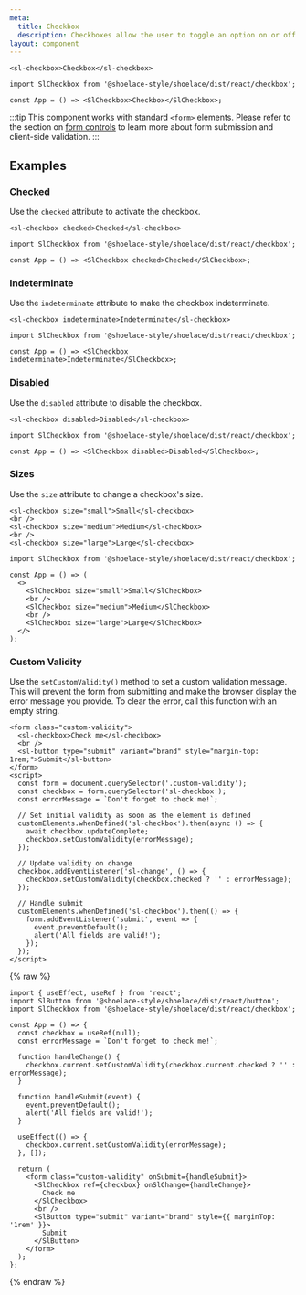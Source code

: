 ```yaml
---
meta:
  title: Checkbox
  description: Checkboxes allow the user to toggle an option on or off.
layout: component
---
```


```html:preview
<sl-checkbox>Checkbox</sl-checkbox>
```

```jsx:react
import SlCheckbox from '@shoelace-style/shoelace/dist/react/checkbox';

const App = () => <SlCheckbox>Checkbox</SlCheckbox>;
```

:::tip
This component works with standard `<form>` elements. Please refer to the section on [form controls](/getting-started/form-controls) to learn more about form submission and client-side validation.
:::

## Examples

### Checked

Use the `checked` attribute to activate the checkbox.

```html:preview
<sl-checkbox checked>Checked</sl-checkbox>
```

```jsx:react
import SlCheckbox from '@shoelace-style/shoelace/dist/react/checkbox';

const App = () => <SlCheckbox checked>Checked</SlCheckbox>;
```

### Indeterminate

Use the `indeterminate` attribute to make the checkbox indeterminate.

```html:preview
<sl-checkbox indeterminate>Indeterminate</sl-checkbox>
```

```jsx:react
import SlCheckbox from '@shoelace-style/shoelace/dist/react/checkbox';

const App = () => <SlCheckbox indeterminate>Indeterminate</SlCheckbox>;
```

### Disabled

Use the `disabled` attribute to disable the checkbox.

```html:preview
<sl-checkbox disabled>Disabled</sl-checkbox>
```

```jsx:react
import SlCheckbox from '@shoelace-style/shoelace/dist/react/checkbox';

const App = () => <SlCheckbox disabled>Disabled</SlCheckbox>;
```

### Sizes

Use the `size` attribute to change a checkbox's size.

```html:preview
<sl-checkbox size="small">Small</sl-checkbox>
<br />
<sl-checkbox size="medium">Medium</sl-checkbox>
<br />
<sl-checkbox size="large">Large</sl-checkbox>
```

```jsx:react
import SlCheckbox from '@shoelace-style/shoelace/dist/react/checkbox';

const App = () => (
  <>
    <SlCheckbox size="small">Small</SlCheckbox>
    <br />
    <SlCheckbox size="medium">Medium</SlCheckbox>
    <br />
    <SlCheckbox size="large">Large</SlCheckbox>
  </>
);
```

### Custom Validity

Use the `setCustomValidity()` method to set a custom validation message. This will prevent the form from submitting and make the browser display the error message you provide. To clear the error, call this function with an empty string.

```html:preview
<form class="custom-validity">
  <sl-checkbox>Check me</sl-checkbox>
  <br />
  <sl-button type="submit" variant="brand" style="margin-top: 1rem;">Submit</sl-button>
</form>
<script>
  const form = document.querySelector('.custom-validity');
  const checkbox = form.querySelector('sl-checkbox');
  const errorMessage = `Don't forget to check me!`;

  // Set initial validity as soon as the element is defined
  customElements.whenDefined('sl-checkbox').then(async () => {
    await checkbox.updateComplete;
    checkbox.setCustomValidity(errorMessage);
  });

  // Update validity on change
  checkbox.addEventListener('sl-change', () => {
    checkbox.setCustomValidity(checkbox.checked ? '' : errorMessage);
  });

  // Handle submit
  customElements.whenDefined('sl-checkbox').then(() => {
    form.addEventListener('submit', event => {
      event.preventDefault();
      alert('All fields are valid!');
    });
  });
</script>
```

{% raw %}

```jsx:react
import { useEffect, useRef } from 'react';
import SlButton from '@shoelace-style/shoelace/dist/react/button';
import SlCheckbox from '@shoelace-style/shoelace/dist/react/checkbox';

const App = () => {
  const checkbox = useRef(null);
  const errorMessage = `Don't forget to check me!`;

  function handleChange() {
    checkbox.current.setCustomValidity(checkbox.current.checked ? '' : errorMessage);
  }

  function handleSubmit(event) {
    event.preventDefault();
    alert('All fields are valid!');
  }

  useEffect(() => {
    checkbox.current.setCustomValidity(errorMessage);
  }, []);

  return (
    <form class="custom-validity" onSubmit={handleSubmit}>
      <SlCheckbox ref={checkbox} onSlChange={handleChange}>
        Check me
      </SlCheckbox>
      <br />
      <SlButton type="submit" variant="brand" style={{ marginTop: '1rem' }}>
        Submit
      </SlButton>
    </form>
  );
};
```

{% endraw %}
